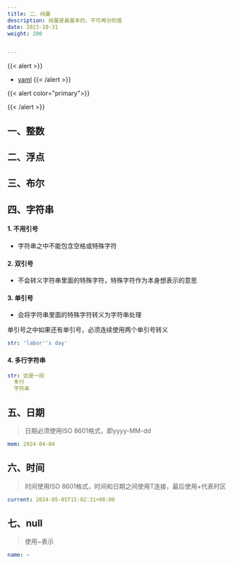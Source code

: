 ```yaml
---
title: 二、纯量
description: 纯量是最基本的，不可再分的值
date: 2023-10-31
weight: 200


---
```

<style>
th, td {
  border: 1px solid rgb(190, 190, 190);
}
</style>
{{< alert >}}
- [yaml](https://www.cnblogs.com/nf01/articles/15686885.html)
{{< /alert >}}


{{< alert  color="primary">}}

{{< /alert >}}


## 一、整数

## 二、浮点

## 三、布尔


## 四、字符串

#### 1. 不用引号
- 字符串之中不能包含空格或特殊字符

#### 2. 双引号
- 不会转义字符串里面的特殊字符，特殊字符作为本身想表示的意思

#### 3. 单引号
- 会将字符串里面的特殊字符转义为字符串处理

单引号之中如果还有单引号，必须连续使用两个单引号转义
```yaml
str: 'labor''s day'
```
#### 4. 多行字符串
```yaml
str: 这是一段
  多行
  字符串
```


## 五、日期
> 日期必须使用ISO 8601格式，即yyyy-MM-dd
```yaml
mem: 2024-04-04
```

## 六、时间
> 时间使用ISO 8601格式，时间和日期之间使用T连接，最后使用+代表时区

```yaml
current: 2024-05-05T15:02:31+08:00
```


## 七、null
> 使用~表示
>
```yaml
name: ~
```














